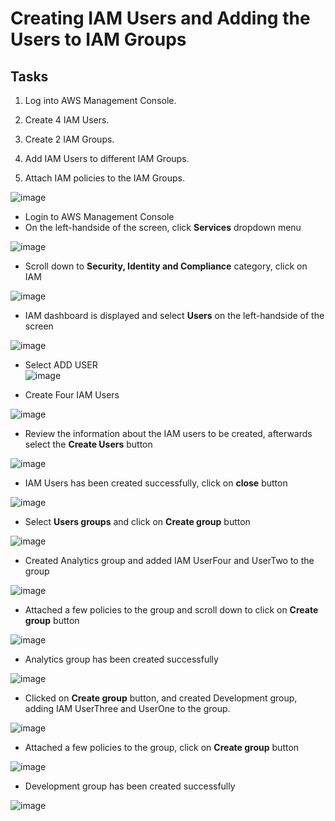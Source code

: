 # Creating IAM Users and Adding the Users to IAM Groups

## Tasks
1. Log into AWS Management Console.

2. Create 4 IAM Users.

3. Create 2 IAM Groups.

4. Add IAM Users to different IAM Groups.

5. Attach IAM policies to the IAM Groups.

![image](https://user-images.githubusercontent.com/20463821/120113951-c0cd9e00-c174-11eb-8d49-7bf94c9d0188.png)


- Login to AWS Management Console
- On the left-handside of the screen, click **Services** dropdown menu

![image](https://user-images.githubusercontent.com/20463821/120113569-f4a7c400-c172-11eb-8079-51c6609e58cc.png)

- Scroll down to **Security, Identity and Compliance** category, click on IAM

![image](https://user-images.githubusercontent.com/20463821/120113700-8c0d1700-c173-11eb-96c1-da8f14c40e02.png)

- IAM dashboard is displayed and select **Users** on the left-handside of the screen

![image](https://user-images.githubusercontent.com/20463821/120113750-d8f0ed80-c173-11eb-90d1-7670a7063b56.png)

- Select ADD USER  
![image](https://user-images.githubusercontent.com/20463821/120113823-2c633b80-c174-11eb-87a1-a8589e816733.png)

- Create Four IAM Users

![image](https://user-images.githubusercontent.com/20463821/120113857-5583cc00-c174-11eb-8912-d0e61ab8b240.png)

- Review the information about the IAM users to be created, afterwards select the **Create Users** button

![image](https://user-images.githubusercontent.com/20463821/120114219-fde66000-c175-11eb-8035-4523ab6a0932.png)

- IAM Users has been created successfully, click on **close** button

![image](https://user-images.githubusercontent.com/20463821/120114235-18203e00-c176-11eb-9ba5-2608eefd5fc0.png)

- Select **Users groups** and click on **Create group** button

![image](https://user-images.githubusercontent.com/20463821/120114336-a1377500-c176-11eb-9f38-f924359aee71.png)

- Created Analytics group and added IAM UserFour and UserTwo to the group

![image](https://user-images.githubusercontent.com/20463821/120114421-10ad6480-c177-11eb-8313-ea9c153b5de2.png)

- Attached a few policies to the group and scroll down to click on **Create group** button

![image](https://user-images.githubusercontent.com/20463821/120114476-3b97b880-c177-11eb-909b-f72a24bee8a5.png)

- Analytics group has been created successfully

![image](https://user-images.githubusercontent.com/20463821/120114540-831e4480-c177-11eb-8975-732b9330a9e5.png)

- Clicked on **Create group** button, and created Development group, adding IAM UserThree and UserOne to the group.

![image](https://user-images.githubusercontent.com/20463821/120114610-dd1f0a00-c177-11eb-8b2e-53a96d97fb24.png)

- Attached a few policies to the group, click on **Create group** button

![image](https://user-images.githubusercontent.com/20463821/120114783-a695bf00-c178-11eb-9980-3b7cebc85363.png)

- Development group has been created successfully

![image](https://user-images.githubusercontent.com/20463821/120114839-eb215a80-c178-11eb-9a58-295e6b322b55.png)

